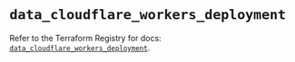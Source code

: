 # `data_cloudflare_workers_deployment`

Refer to the Terraform Registry for docs: [`data_cloudflare_workers_deployment`](https://registry.terraform.io/providers/cloudflare/cloudflare/5.10.1/docs/data-sources/workers_deployment).
